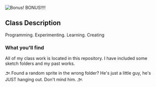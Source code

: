 
![Bonus! BONUS!!!! ](https://github.com/Alouux/CART-263/blob/main/Sketches/CART.png?raw=true)

## Class Description

Programming. Experimenting. Learning. Creating


### What you'll find

All of my class work is located in this repository. I have included some sketch folders and my past works. 

౨ৎ Found a random sprite in the wrong folder? He's just a little guy, he's JUST hanging out. Don't mind him. ౨ৎ

